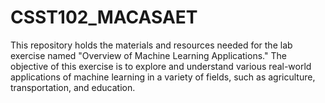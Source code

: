 # CSST102_MACASAET
This repository holds the materials and resources needed for the lab exercise named "Overview of Machine Learning Applications." The objective of this exercise is to explore and understand various real-world applications of machine learning in a variety of fields, such as agriculture, transportation, and education.
